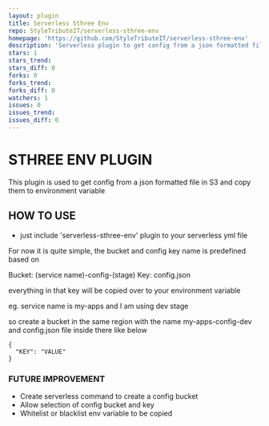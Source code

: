 ```yaml
---
layout: plugin
title: Serverless Sthree Env
repo: StyleTributeIT/serverless-sthree-env
homepage: 'https://github.com/StyleTributeIT/serverless-sthree-env'
description: 'Serverless plugin to get config from a json formatted file in S3 and copy them to environment variable'
stars: 1
stars_trend: 
stars_diff: 0
forks: 0
forks_trend: 
forks_diff: 0
watchers: 1
issues: 0
issues_trend: 
issues_diff: 0
---
```



# STHREE ENV PLUGIN
This plugin is used to get config from a json formatted file in S3 and copy them to environment variable

## HOW TO USE

- just include 'serverless-sthree-env' plugin to your serverless yml file

For now it is quite simple, the bucket and config key name is predefined based on

Bucket: (service name)-config-(stage)
Key: config.json

everything in that key will be copied over to your environment variable

eg. service name is my-apps and I am using dev stage

so create a bucket in the same region with the name my-apps-config-dev and config.json file inside there like below
```
{
  "KEY": "VALUE" 
}
```

### FUTURE IMPROVEMENT

- Create serverless command to create a config bucket 
- Allow selection of config bucket and key
- Whitelist or blacklist env variable to be copied



      



